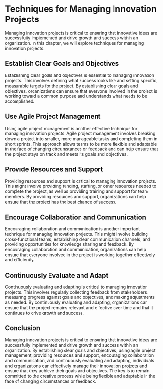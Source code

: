 # Techniques for Managing Innovation Projects

Managing innovation projects is critical to ensuring that innovative ideas are successfully implemented and drive growth and success within an organization. In this chapter, we will explore techniques for managing innovation projects.

Establish Clear Goals and Objectives
------------------------------------

Establishing clear goals and objectives is essential to managing innovation projects. This involves defining what success looks like and setting specific, measurable targets for the project. By establishing clear goals and objectives, organizations can ensure that everyone involved in the project is working toward a common purpose and understands what needs to be accomplished.

Use Agile Project Management
----------------------------

Using agile project management is another effective technique for managing innovation projects. Agile project management involves breaking down a project into smaller, more manageable tasks and completing them in short sprints. This approach allows teams to be more flexible and adaptable in the face of changing circumstances or feedback and can help ensure that the project stays on track and meets its goals and objectives.

Provide Resources and Support
-----------------------------

Providing resources and support is critical to managing innovation projects. This might involve providing funding, staffing, or other resources needed to complete the project, as well as providing training and support for team members. By providing resources and support, organizations can help ensure that the project has the best chance of success.

Encourage Collaboration and Communication
-----------------------------------------

Encouraging collaboration and communication is another important technique for managing innovation projects. This might involve building cross-functional teams, establishing clear communication channels, and providing opportunities for knowledge sharing and feedback. By encouraging collaboration and communication, organizations can help ensure that everyone involved in the project is working together effectively and efficiently.

Continuously Evaluate and Adapt
-------------------------------

Continuously evaluating and adapting is critical to managing innovation projects. This involves regularly collecting feedback from stakeholders, measuring progress against goals and objectives, and making adjustments as needed. By continuously evaluating and adapting, organizations can ensure that the project remains relevant and effective over time and that it continues to drive growth and success.

Conclusion
----------

Managing innovation projects is critical to ensuring that innovative ideas are successfully implemented and drive growth and success within an organization. By establishing clear goals and objectives, using agile project management, providing resources and support, encouraging collaboration and communication, and continuously evaluating and adapting, individuals and organizations can effectively manage their innovation projects and ensure that they achieve their goals and objectives. The key is to remain committed to the creative process while being flexible and adaptable in the face of changing circumstances or feedback.
